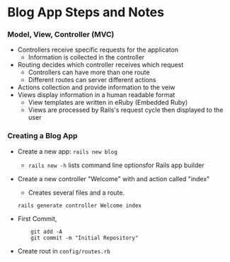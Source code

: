 # Blog App Steps and Notes


### Model, View, Controller (MVC)
- Controllers receive specific requests for the applicaton
  - Information is collected in the controller
- Routing decides which controller receives which request
  - Controllers can have more than one route
  - Different routes can server different actions
- Actions collection and provide information to the veiw
- Views display information in a human readable format
  - View templates are written in eRuby (Embedded Ruby)
  - Views are processed by Rails's request cycle then displayed to the user

### Creating a Blog App
- Create a new app:  ```rails new blog```
  * ```rails new -h``` lists command line optionsfor Rails app builder
- Create a new controller  "Welcome" with and action called "index"
  - Creates several files and a route.

  ```rails generate controller Welcome index```
- First Commit, 
  ```
      git add -A 
      git commit -m "Initial Repository"
  ```

- Create rout in ```config/routes.rb```


